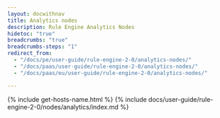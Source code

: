 ```yaml
---
layout: docwithnav
title: Analytics nodes
description: Rule Engine Analytics Nodes
hidetoc: "true"
breadcrumbs: "true"
breadcrumbs-steps: "1"
redirect_from:
  - "/docs/pe/user-guide/rule-engine-2-0/analytics-nodes/"
  - "/docs/paas/user-guide/rule-engine-2-0/analytics-nodes/"
  - "/docs/paas/eu/user-guide/rule-engine-2-0/analytics-nodes/"

---
```


{% include get-hosts-name.html %}
{% include docs/user-guide/rule-engine-2-0/nodes/analytics/index.md %}
